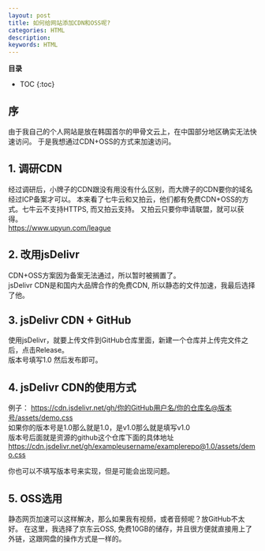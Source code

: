 ```yaml
---
layout: post
title: 如何给网站添加CDN和OSS呢?
categories: HTML
description: 
keywords: HTML
---
```



**目录**

* TOC
{:toc}

## 序
由于我自己的个人网站是放在韩国首尔的甲骨文云上，在中国部分地区确实无法快速访问。
于是我想通过CDN+OSS的方式来加速访问。

## 1. 调研CDN
经过调研后，小牌子的CDN跟没有用没有什么区别，而大牌子的CDN要你的域名经过ICP备案才可以。
本来看了七牛云和又拍云，他们都有免费CDN+OSS的方式。七牛云不支持HTTPS, 而又拍云支持。
又拍云只要你申请联盟，就可以获得。  
https://www.upyun.com/league

## 2. 改用jsDelivr
CDN+OSS方案因为备案无法通过，所以暂时被搁置了。  
jsDelivr CDN是和国内大品牌合作的免费CDN, 所以静态的文件加速，我最后选择了他。


## 3. jsDelivr CDN + GitHub
使用jsDelivr，就要上传文件到GitHub仓库里面，新建一个仓库并上传完文件之后，点击Release。  
版本号填写1.0 然后发布即可。

## 4. jsDelivr CDN的使用方式
例子：
https://cdn.jsdelivr.net/gh/你的GitHub用户名/你的仓库名@版本号/assets/demo.css  
如果你的版本号是1.0那么就是1.0，是v1.0那么就是填写v1.0  
版本号后面就是资源的github这个仓库下面的具体地址  
https://cdn.jsdelivr.net/gh/exampleusername/examplerepo@1.0/assets/demo.css  

你也可以不填写版本号来实现，但是可能会出现问题。

## 5. OSS选用
静态网页加速可以这样解决，那么如果我有视频，或者音频呢？放GitHub不太好。
在这里，我选择了京东云OSS, 免费10GB的储存，并且很方便就直接用上了外链，这跟网盘的操作方式是一样的。

